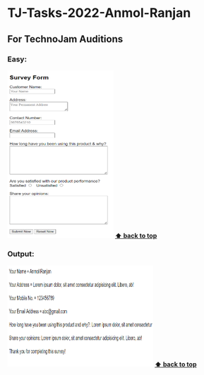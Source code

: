 # TJ-Tasks-2022-Anmol-Ranjan

## For TechnoJam Auditions
    
### Easy: 
   [<img src="images/easy1.png" height="380" width="240" title="Survey Form">](Web_Development/Easy/survey_form.html)
   **[⬆ back to top](###Easy)**
    
### Output:
   [<img src="images/easy2_output.png" height="230" width="330" title="Survey Form Output">](Web_Development/Easy/survey_form.html)
   **[⬆ back to top](###Easy)**

